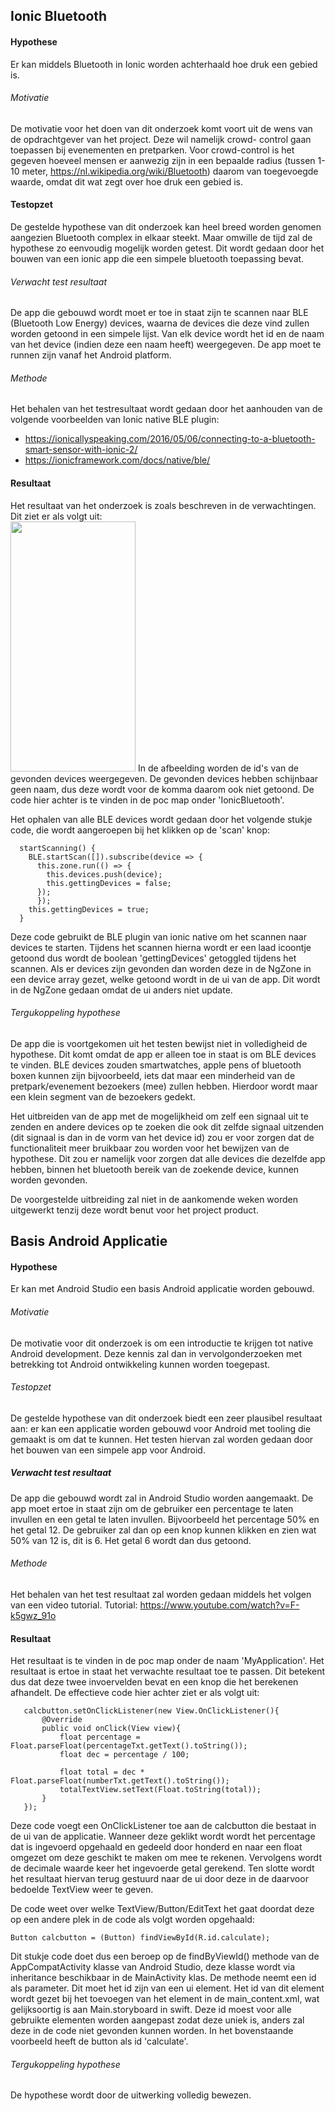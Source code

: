 Ionic Bluetooth
----------------
#### Hypothese 
Er kan middels Bluetooth in Ionic worden achterhaald hoe druk een gebied is.

###### Motivatie
De motivatie voor het doen van dit onderzoek komt voort uit de wens van de opdrachtgever van het project. Deze wil namelijk crowd- control gaan toepassen bij evenementen en pretparken. Voor crowd-control is het gegeven hoeveel mensen er aanwezig zijn in een bepaalde radius (tussen 1-10 meter, https://nl.wikipedia.org/wiki/Bluetooth) daarom van toegevoegde waarde, omdat dit wat zegt over hoe druk een gebied is.

#### Testopzet
De gestelde hypothese van dit onderzoek kan heel breed worden genomen aangezien Bluetooth complex in elkaar steekt. Maar omwille de tijd zal de hypothese zo eenvoudig mogelijk worden getest. Dit wordt gedaan door het bouwen van een ionic app die een simpele bluetooth toepassing bevat.

###### Verwacht test resultaat
De app die gebouwd wordt moet er toe in staat zijn te scannen naar BLE (Bluetooth Low Energy) devices, waarna de devices die deze vind zullen worden getoond in een simpele lijst. Van elk device wordt het id en de naam van het device (indien deze een naam heeft) weergegeven. De app moet te runnen zijn vanaf het Android platform.

###### Methode
Het behalen van het testresultaat wordt gedaan door het aanhouden van de volgende voorbeelden van Ionic native BLE plugin:
* https://ionicallyspeaking.com/2016/05/06/connecting-to-a-bluetooth-smart-sensor-with-ionic-2/ 
* https://ionicframework.com/docs/native/ble/

#### Resultaat
Het resultaat van het onderzoek is zoals beschreven in de verwachtingen. Dit ziet er als volgt uit:
<br><img src="https://i.imgur.com/7YaLNYr.png" width="200" height="400">
In de afbeelding worden de id's van de gevonden devices weergegeven. De gevonden devices hebben schijnbaar geen naam, dus deze wordt voor de komma daarom ook niet getoond. De code hier achter is te vinden in de poc map onder 'IonicBluetooth'.

Het ophalen van alle BLE devices wordt gedaan door het volgende stukje code, die wordt aangeroepen bij het klikken op de 'scan' knop:
```
  startScanning() {
    BLE.startScan([]).subscribe(device => {
      this.zone.run(() => {
        this.devices.push(device);
        this.gettingDevices = false;
      });
      });
    this.gettingDevices = true;
  }
```
Deze code gebruikt de BLE plugin van ionic native om het scannen naar devices te starten. Tijdens het scannen hierna wordt er een laad icoontje getoond dus wordt de boolean 'gettingDevices' getoggled tijdens het scannen. Als er devices zijn gevonden dan worden deze in de NgZone in een device array gezet, welke getoond wordt in de ui van de app. Dit wordt in de NgZone gedaan omdat de ui anders niet update.

###### Tergukoppeling hypothese
De app die is voortgekomen uit het testen bewijst niet in volledigheid de hypothese. Dit komt omdat de app er alleen toe in staat is om BLE devices te vinden. BLE devices zouden smartwatches, apple pens of bluetooth boxen kunnen zijn bijvoorbeeld, iets dat maar een minderheid van de pretpark/evenement bezoekers (mee) zullen hebben. Hierdoor wordt maar een klein segment van de bezoekers gedekt. 

Het uitbreiden van de app met de mogelijkheid om zelf een signaal uit te zenden en andere devices op te zoeken die ook dit zelfde signaal uitzenden (dit signaal is dan in de vorm van het device id) zou er voor zorgen dat de functionaliteit meer bruikbaar zou worden voor het bewijzen van de hypothese. Dit zou er namelijk voor zorgen dat alle devices die dezelfde app hebben, binnen het bluetooth bereik van de zoekende device, kunnen worden gevonden.

De voorgestelde uitbreiding zal niet in de aankomende weken worden uitgewerkt tenzij deze wordt benut voor het project product.

Basis Android Applicatie
----------------

#### Hypothese 
Er kan met Android Studio een basis Android applicatie worden gebouwd.

###### Motivatie
De motivatie voor dit onderzoek is om een introductie te krijgen tot native Android development. Deze kennis zal dan in vervolgonderzoeken met betrekking tot Android ontwikkeling kunnen worden toegepast. 

###### Testopzet
De gestelde hypothese van dit onderzoek biedt een zeer plausibel resultaat aan: er kan een applicatie worden gebouwd voor Android met tooling die gemaakt is om dat te kunnen. Het testen hiervan zal worden gedaan door het bouwen van een simpele app voor Android.

##### Verwacht test resultaat
De app die gebouwd wordt zal in Android Studio worden aangemaakt. De app moet ertoe in staat zijn om de gebruiker een percentage te laten invullen en een getal te laten invullen. Bijvoorbeeld het percentage 50% en het getal 12. De gebruiker zal dan op een knop kunnen klikken en zien wat 50% van 12 is, dit is 6. Het getal 6 wordt dan dus getoond.

###### Methode
Het behalen van het test resultaat zal worden gedaan middels het volgen van een video tutorial.
Tutorial: https://www.youtube.com/watch?v=F-k5gwz_91o 
 
#### Resultaat
Het resultaat is te vinden in de poc map onder de naam 'MyApplication'. Het resultaat is ertoe in staat het verwachte resultaat toe te passen. Dit betekent dus dat deze twee invoervelden bevat en een knop die het berekenen afhandelt. De effectieve code hier achter ziet er als volgt uit:

```
   calcbutton.setOnClickListener(new View.OnClickListener(){
       @Override
       public void onClick(View view){
           float percentage = Float.parseFloat(percentageTxt.getText().toString());
           float dec = percentage / 100;

           float total = dec * Float.parseFloat(numberTxt.getText().toString());
           totalTextView.setText(Float.toString(total));
       }
   });
```
Deze code voegt een OnClickListener toe aan de calcbutton die bestaat in de ui van de applicatie. Wanneer deze geklikt wordt wordt het percentage dat is ingevoerd opgehaald en gedeeld door honderd en naar een float omgezet om deze geschikt te maken om mee te rekenen. Vervolgens wordt de decimale waarde keer het ingevoerde getal gerekend. Ten slotte wordt het resultaat hiervan terug gestuurd naar de ui door deze in de daarvoor bedoelde TextView weer te geven. 

De code weet over welke TextView/Button/EditText het gaat doordat deze op een andere plek in de code als volgt worden opgehaald:
```
Button calcbutton = (Button) findViewById(R.id.calculate);
```
Dit stukje code doet dus een beroep op de findByViewId() methode van de AppCompatActivity klasse van Android Studio, deze klasse wordt via inheritance beschikbaar in de MainActivity klas. De methode neemt een id als parameter. Dit moet het id zijn van een ui element. Het id van dit element wordt gezet bij het toevoegen van het element in de main_content.xml, wat gelijksoortig is aan Main.storyboard in swift. Deze id moest voor alle gebruikte elementen worden aangepast zodat deze uniek is, anders zal deze in de code niet gevonden kunnen worden. In het bovenstaande voorbeeld heeft de button als id 'calculate'.

###### Tergukoppeling hypothese
De hypothese wordt door de uitwerking volledig bewezen.

